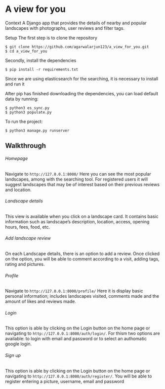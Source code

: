 # A view for you

Context
A Django app that provides the details of nearby and popular landscapes with photographs, user reviews and filter tags.

Setup
The first step is to clone the repository
```
$ git clone https://github.com/agarwalarjun123/a_view_for_you.git
$ cd a_view_for_you
```

Secondly, install the dependencies
```
$ pip install -r requirements.txt
```

Since we are using elasticsearch for the searching, it is necessary to install and run it

After pip has finished downloading the dependencies, you can load default data by running:
```
$ python3 es_sync.py 
$ python3 populate.py
```

To run the project:
```
$ python3 manage.py runserver

```
## Walkthrough
###### Homepage
Navigate to ```http://127.0.0.1:8000/```
Here you can see the most popular landscapes, among with the searching tool.
For registered users it will suggest landscapes that may be of interest based on their previous reviews and location.

###### Landscape details
This view is available when you click on a landscape card.
It contains basic information such as landscape’s description, location, access, opening hours, fees, food, etc.

###### Add landscape review
On each Landscape details, there is an option to add a review. Once clicked on the option, you will be able to comment according to a visit, adding tags, rating and pictures.

###### Profile
Navigate to ```http://127.0.0.1:8000/profile/```
Here it is display basic personal information; includes landscapes visited, comments made and the amount of likes and reviews made.

###### Login
This option is able by clicking on the Login button on the home page or navigating to ```http://127.0.0.1:8000/auth/login/```.
For thism two options are available: to login with email and password or to select an authomatic google login.

###### Sign up
This option is able by clicking on the Login button on the home page or navigating to ```http://127.0.0.1:8000/auth/register/```.
You will be able to register entering a picture, username, email and password

